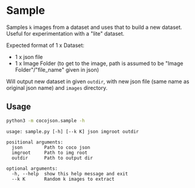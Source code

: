 # Sample

Samples `k` images from a dataset and uses that to build a new dataset. Useful for experimentation with a "lite" dataset.

Expected format of 1 x Dataset:
- 1 x json file 
- 1 x Image Folder (to get to the image, path is assumed to be "Image Folder"/"file_name" given in json)

Will output new dataset in given `outdir`, with new json file (same name as original json name) and `images` directory. 

## Usage

```bash
python3 -m cocojson.sample -h
```

```
usage: sample.py [-h] [--k K] json imgroot outdir

positional arguments:
  json        Path to coco json
  imgroot     Path to img root
  outdir      Path to output dir

optional arguments:
  -h, --help  show this help message and exit
  --k K       Random k images to extract
```
